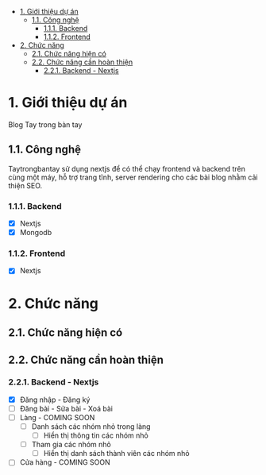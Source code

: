 - [1. Giới thiệu dự án](#1-giới-thiệu-dự-án)
  - [1.1. Công nghệ](#11-công-nghệ)
    - [1.1.1. Backend](#111-backend)
    - [1.1.2. Frontend](#112-frontend)
- [2. Chức năng](#2-chức-năng)
  - [2.1. Chức năng hiện có](#21-chức-năng-hiện-có)
  - [2.2. Chức năng cần hoàn thiện](#22-chức-năng-cần-hoàn-thiện)
    - [2.2.1. Backend - Nextjs](#221-backend---nextjs)

# 1. Giới thiệu dự án
Blog Tay trong bàn tay

## 1.1. Công nghệ
Taytrongbantay sử dụng nextjs để có thể chạy frontend và backend trên cùng một máy, hỗ trợ trang tĩnh, server rendering cho các bài blog nhằm cải thiện SEO.
### 1.1.1. Backend
- [x] Nextjs
- [x] Mongodb
### 1.1.2. Frontend
- [x] Nextjs

# 2. Chức năng
## 2.1. Chức năng hiện có

## 2.2. Chức năng cần hoàn thiện
### 2.2.1. Backend - Nextjs
- [x] Đăng nhập - Đăng ký 
- [ ] Đăng bài - Sửa bài - Xoá bài
- [ ] Làng - COMING SOON
  - [ ] Danh sách các nhóm nhỏ trong làng
    - [ ] Hiển thị thông tin các nhóm nhỏ
  - [ ] Tham gia các nhóm nhỏ
    - [ ] Hiển thị danh sách thành viên các nhóm nhỏ
- [ ] Cửa hàng - COMING SOON